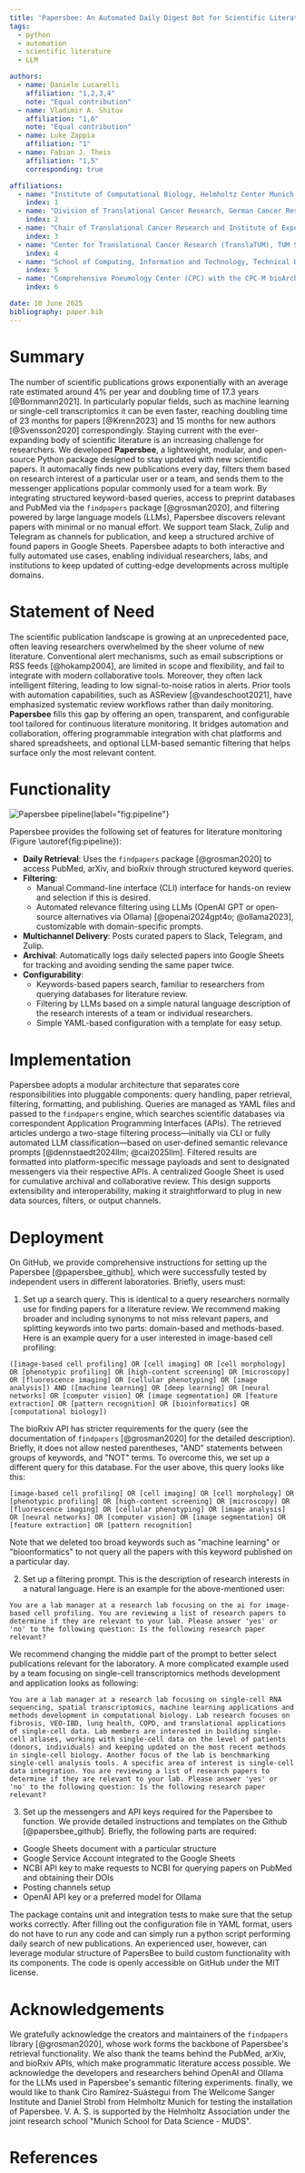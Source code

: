 ```yaml
---
title: 'Papersbee: An Automated Daily Digest Bot for Scientific Literature Monitoring'
tags:
  - python
  - automation
  - scientific literature
  - LLM

authors:
  - name: Daniele Lucarelli
    affiliation: "1,2,3,4"
    note: "Equal contribution"
  - name: Vladimir A. Shitov
    affiliation: "1,6"
    note: "Equal contribution"
  - name: Luke Zappia
    affiliation: "1"
  - name: Fabian J. Theis
    affiliation: "1,5"
    corresponding: true

affiliations:
  - name: "Institute of Computational Biology, Helmholtz Center Munich, Germany."
    index: 1
  - name: "Division of Translational Cancer Research, German Cancer Research Center (DKFZ) and German Cancer Consortium (DKTK), Im Neuenheimer Feld 280, 69120 Heidelberg, Germany"
    index: 2
  - name: "Chair of Translational Cancer Research and Institute of Experimental Cancer Therapy, Klinikum rechts der Isar, TUM School of Medicine and Health, Technical University of Munich, Germany"
    index: 3
  - name: "Center for Translational Cancer Research (TranslaTUM), TUM School of Medicine and Health, Technical University of Munich, Germany"
    index: 4
  - name: "School of Computing, Information and Technology, Technical University of Munich, Munich, Germany."
    index: 5
  - name: "Comprehensive Pneumology Center (CPC) with the CPC-M bioArchive and Institute of Lung Health and Immunity (LHI), Helmholtz Munich; Member of the German Center for Lung Research (DZL), Munich, Germany"
    index: 6

date: 10 June 2025
bibliography: paper.bib
---
```


# Summary

The number of scientific publications grows exponentially with an average rate estimated around 4% per year and doubling time of 17.3 years [@Bornmann2021]. In particularly popular fields, such as machine learning or single-cell transcriptomics it can be even faster, reaching doubling time of 23 months for papers [@Krenn2023] and 15 months for new authors [@Svensson2020] correspondingly. Staying current with the ever-expanding body of scientific literature is an increasing challenge for researchers. We developed **Papersbee**, a lightweight, modular, and open-source Python package designed to stay updated with new scientific papers. It automacally finds new publications every day, filters them based on research interest of a particular user or a team, and sends them to the messenger applications popular commonly used for a team work. By integrating structured keyword-based queries, access to preprint databases and PubMed via the `findpapers` package [@grosman2020], and filtering powered by large language models (LLMs), Papersbee discovers relevant papers with minimal or no manual effort. We support team Slack, Zulip and Telegram as channels for publication, and keep a structured archive of found papers in Google Sheets. Papersbee adapts to both interactive and fully automated use cases, enabling individual researchers, labs, and institutions to keep updated of cutting-edge developments across multiple domains.

# Statement of Need

The scientific publication landscape is growing at an unprecedented pace, often leaving researchers overwhelmed by the sheer volume of new literature. Conventional alert mechanisms, such as email subscriptions or RSS feeds [@hokamp2004], are limited in scope and flexibility, and fail to integrate with modern collaborative tools. Moreover, they often lack intelligent filtering, leading to low signal-to-noise ratios in alerts. Prior tools with automation capabilities, such as ASReview [@vandeschoot2021], have emphasized systematic review workflows rather than daily monitoring. **Papersbee** fills this gap by offering an open, transparent, and configurable tool tailored for continuous literature monitoring. It bridges automation and collaboration, offering programmable integration with chat platforms and shared spreadsheets, and optional LLM-based semantic filtering that helps surface only the most relevant content.

# Functionality

![Papersbee pipeline](../images/papersbee_pipeline.svg){label="fig:pipeline"}

Papersbee provides the following set of features for literature monitoring (Figure \autoref{fig:pipeline}):
* **Daily Retrieval**: Uses the `findpapers` package [@grosman2020] to access PubMed, arXiv, and bioRxiv through structured keyword queries.
* **Filtering**:
  * Manual Command-line interface (CLI) interface for hands-on review and selection if this is desired.
  * Automated relevance filtering using LLMs (OpenAI GPT or open-source alternatives via Ollama) [@openai2024gpt4o; @ollama2023], customizable with domain-specific prompts.
* **Multichannel Delivery**: Posts curated papers to Slack, Telegram, and Zulip.
* **Archival**: Automatically logs daily selected papers into Google Sheets for tracking and avoiding sending the same paper twice.
* **Configurability**:
  * Keywords-based papers search, familiar to researchers from querying databases for literature review.
  * Filtering by LLMs based on a simple natural language description of the research interests of a team or individual researchers.
  * Simple YAML-based configuration with a template for easy setup.

# Implementation

Papersbee adopts a modular architecture that separates core responsibilities into pluggable components: query handling, paper retrieval, filtering, formatting, and publishing. Queries are managed as YAML files and passed to the `findpapers` engine, which searches scientific databases via correspondent Application Programming Interfaces (APIs). The retrieved articles undergo a two-stage filtering process—initially via CLI or fully automated LLM classification—based on user-defined semantic relevance prompts [@dennstaedt2024llm; @cai2025llm]. Filtered results are formatted into platform-specific message payloads and sent to designated messengers via their respective APIs. A centralized Google Sheet is used for cumulative archival and collaborative review. This design supports extensibility and interoperability, making it straightforward to plug in new data sources, filters, or output channels.

# Deployment 

On GitHub, we provide comprehensive instructions for setting up the Papersbee [@papersbee_github], which were successfully tested by independent users in different laboratories. Briefly, users must:
1. Set up a search query. This is identical to a query researchers normally use for finding papers for a literature review. We recommend making broader and including synonyms to not miss relevant papers, and splitting keywords into two parts: domain-based and methods-based. Here is an example query for a user interested in image-based cell profiling:

`([image-based cell profiling] OR [cell imaging] OR [cell morphology] OR [phenotypic profiling] OR [high-content screening] OR [microscopy] OR [fluorescence imaging] OR [cellular phenotyping] OR [image analysis]) AND ([machine learning] OR [deep learning] OR [neural networks] OR [computer vision] OR [image segmentation] OR [feature extraction] OR [pattern recognition] OR [bioinformatics] OR [computational biology])`

The bioRxiv API has stricter requirements for the query (see the documentation of `findpapers` [@grosman2020] for the detailed description). Briefly, it does not allow nested parentheses, "AND" statements between groups of keywords, and "NOT" terms. To overcome this, we set up a different query for this database. For the user above, this query looks like this:

`[image-based cell profiling] OR [cell imaging] OR [cell morphology] OR [phenotypic profiling] OR [high-content screening] OR [microscopy] OR [fluorescence imaging] OR [cellular phenotyping] OR [image analysis] OR [neural networks] OR [computer vision] OR [image segmentation] OR [feature extraction] OR [pattern recognition]`

Note that we deleted too broad keywords such as "machine learning" or "bioonformatics" to not query all the papers with this keyword published on a particular day.

2. Set up a filtering prompt. This is the description of research interests in a natural language. Here is an example for the above-mentioned user:

`You are a lab manager at a research lab focusing on the ai for image-based cell profiling. You are reviewing a list of research papers to determine if they are relevant to your lab. Please answer 'yes' or 'no' to the following question: Is the following research paper relevant?`

We recommend changing the middle part of the prompt to better select publications relevant for the laboratory. A more complicated example used by a team focusing on single-cell transcriptomics methods development and application looks as following:

`You are a lab manager at a research lab focusing on single-cell RNA sequencing, spatial transcriptomics, machine learning applications and methods development in computational biology. Lab research focuses on fibrosis, VEO-IBD, lung health, COPD, and translational applications of single-cell data. Lab members are interested in building single-cell atlases, working with single-cell data on the level of patients (donors, individuals) and keeping updated on the most recent methods in single-cell biology. Another focus of the lab is benchmarking single-cell analysis tools. A specific area of interest is single-cell data integration. You are reviewing a list of research papers to determine if they are relevant to your lab. Please answer 'yes' or 'no' to the following question: Is the following research paper relevant?`

3. Set up the messengers and API keys required for the Papersbee to function. We provide detailed instructions and templates on the Github [@papersbee_github]. Briefly, the following parts are required:
* Google Sheets document with a particular structure
* Google Service Account integrated to the Google Sheets
* NCBI API key to make requests to NCBI for querying papers on PubMed and obtaining their DOIs
* Posting channels setup
* OpenAI API key or a preferred model for Ollama 

The package contains unit and integration tests to make sure that the setup works correctly. After filling out the configuration file in YAML format, users do not have to run any code and can simply run a python script performing daily search of new publications. An experienced user, however, can leverage modular structure of PapersBee to build custom functionality with its components. The code is openly accessible on GitHub under the MIT license.

# Acknowledgements

We gratefully acknowledge the creators and maintainers of the `findpapers` library [@grosman2020], whose work forms the backbone of Papersbee's retrieval functionality. We also thank the teams behind the PubMed, arXiv, and bioRxiv APIs, which make programmatic literature access possible. We acknowledge the developers and researchers behind OpenAI and Ollama for the LLMs used in Papersbee's semantic filtering experiments. finally, we would like to thank Ciro Ramírez-Suástegui from The Wellcome Sanger Institute and Daniel Strobl from Helmholtz Munich for testing the installation of Papersbee. V. A. S. is supported by the Helmholtz Association under the joint research school "Munich School for Data Science - MUDS".

# References
